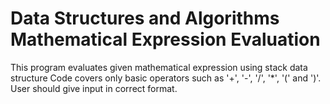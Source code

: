 # Data Structures and Algorithms Mathematical Expression Evaluation
This program evaluates given mathematical expression using stack data structure
Code covers only basic operators such as '+', '-', '/', '*', '(' and ')'. 
User should give input in correct format.
